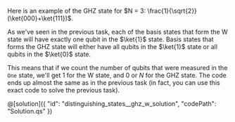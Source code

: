 Here is an example of the GHZ state for $N = 3: \frac{1}{\sqrt{2}}(\ket{000}+\ket{111})$.

As we've seen in the previous task, each of the basis states that form the W state will have exactly one qubit in the $\ket{1}$ state. Basis states that forms the GHZ state will either have all qubits in the $\ket{1}$ state or all qubits in the $\ket{0}$ state.

This means that if we count the number of qubits that were measured in the `One` state, we'll get 1 for the W state, and 0 or $N$ for the GHZ state. The code ends up almost the same as in the previous task (in fact, you can use this exact code to solve the previous task).

@[solution]({
    "id": "distinguishing_states__ghz_w_solution",
    "codePath": "Solution.qs"
})
